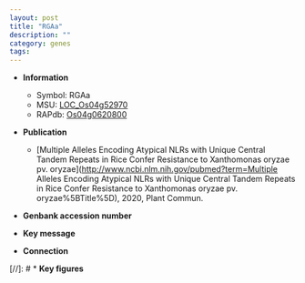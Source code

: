 ```yaml
---
layout: post
title: "RGAa"
description: ""
category: genes
tags: 
---
```


* **Information**  
    + Symbol: RGAa  
    + MSU: [LOC_Os04g52970](http://rice.plantbiology.msu.edu/cgi-bin/ORF_infopage.cgi?orf=LOC_Os04g52970)  
    + RAPdb: [Os04g0620800](http://rapdb.dna.affrc.go.jp/viewer/gbrowse_details/irgsp1?name=Os04g0620800)  

* **Publication**  
    + [Multiple Alleles Encoding Atypical NLRs with Unique Central Tandem Repeats in Rice Confer Resistance to Xanthomonas oryzae pv. oryzae](http://www.ncbi.nlm.nih.gov/pubmed?term=Multiple Alleles Encoding Atypical NLRs with Unique Central Tandem Repeats in Rice Confer Resistance to Xanthomonas oryzae pv. oryzae%5BTitle%5D), 2020, Plant Commun.

* **Genbank accession number**  

* **Key message**  

* **Connection**  

[//]: # * **Key figures**  



